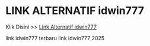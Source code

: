 # LINK ALTERNATIF idwin777

Klik Disini >> <a href="https://linksto.pages.dev/">Link Alternatif idwin777 </a>

link idwin777 terbaru
link idwin777 2025